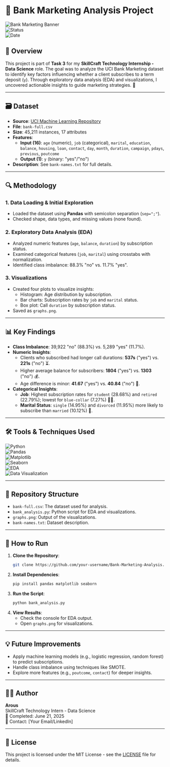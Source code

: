 # 🌟 Bank Marketing Analysis Project

![Bank Marketing Banner](https://img.shields.io/badge/Project-Bank%20Marketing%20Analysis-blueviolet?style=for-the-badge)  
![Status](https://img.shields.io/badge/Status-Completed-brightgreen?style=for-the-badge)  
![Date](https://img.shields.io/badge/Date-June%2021%202025-orange?style=for-the-badge)

## 📖 Overview
This project is part of **Task 3** for my **SkillCraft Technology Internship - Data Science** role. The goal was to analyze the UCI Bank Marketing dataset to identify key factors influencing whether a client subscribes to a term deposit (`y`). Through exploratory data analysis (EDA) and visualizations, I uncovered actionable insights to guide marketing strategies. 🚀

---

## 🗃️ Dataset
- **Source**: [UCI Machine Learning Repository](https://archive.ics.uci.edu/ml/datasets/Bank+Marketing)
- **File**: `bank-full.csv`
- **Size**: 45,211 instances, 17 attributes
- **Features**:
  - **Input (16)**: `age` (numeric), `job` (categorical), `marital`, `education`, `balance`, `housing`, `loan`, `contact`, `day`, `month`, `duration`, `campaign`, `pdays`, `previous`, `poutcome`
  - **Output (1)**: `y` (binary: "yes"/"no")
- **Description**: See `bank-names.txt` for full details.

---

## 🔍 Methodology
### 1. Data Loading & Initial Exploration
- Loaded the dataset using **Pandas** with semicolon separation (`sep=";"`).
- Checked shape, data types, and missing values (none found).

### 2. Exploratory Data Analysis (EDA)
- Analyzed numeric features (`age`, `balance`, `duration`) by subscription status.
- Examined categorical features (`job`, `marital`) using crosstabs with normalization.
- Identified class imbalance: 88.3% "no" vs. 11.7% "yes".

### 3. Visualizations
- Created four plots to visualize insights:
  - Histogram: Age distribution by subscription.
  - Bar charts: Subscription rates by `job` and `marital` status.
  - Box plot: Call `duration` by subscription status.
- Saved as `graphs.png`.

---

## 📊 Key Findings
- **Class Imbalance**: 39,922 "no" (88.3%) vs. 5,289 "yes" (11.7%).
- **Numeric Insights**:
  - Clients who subscribed had longer call durations: **537s** ("yes") vs. **221s** ("no") ⏳.
  - Higher average balance for subscribers: **1804** ("yes") vs. **1303** ("no") 💰.
  - Age difference is minor: **41.67** ("yes") vs. **40.84** ("no") 👴.
- **Categorical Insights**:
  - **Job**: Highest subscription rates for `student` (28.68%) and `retired` (22.79%); lowest for `blue-collar` (7.27%) 👨‍🎓.
  - **Marital Status**: `single` (14.95%) and `divorced` (11.95%) more likely to subscribe than `married` (10.12%) 💍.

---

## 🛠️ Tools & Techniques Used
![Python](https://img.shields.io/badge/Python-3.13-3776AB?style=flat-square&logo=python)  
![Pandas](https://img.shields.io/badge/Pandas-1.5.3-150458?style=flat-square&logo=pandas)  
![Matplotlib](https://img.shields.io/badge/Matplotlib-3.7.1-FF6F61?style=flat-square&logo=python)  
![Seaborn](https://img.shields.io/badge/Seaborn-0.12.2-FF9F00?style=flat-square&logo=python)  
![EDA](https://img.shields.io/badge/Technique-EDA-00CED1?style=flat-square)  
![Data Visualization](https://img.shields.io/badge/Technique-Data%20Visualization-4682B4?style=flat-square)

---

## 📂 Repository Structure
- `bank-full.csv`: The dataset used for analysis.
- `bank_analysis.py`: Python script for EDA and visualizations.
- `graphs.png`: Output of the visualizations.
- `bank-names.txt`: Dataset description.

---

## 🚀 How to Run
1. **Clone the Repository**:
   ```bash
   git clone https://github.com/your-username/Bank-Marketing-Analysis.git
   ```
2. **Install Dependencies**:
   ```bash
   pip install pandas matplotlib seaborn
   ```
3. **Run the Script**:
   ```bash
   python bank_analysis.py
   ```
4. **View Results**:
   - Check the console for EDA output.
   - Open `graphs.png` for visualizations.

---

## 💡 Future Improvements
- Apply machine learning models (e.g., logistic regression, random forest) to predict subscriptions.
- Handle class imbalance using techniques like SMOTE.
- Explore more features (e.g., `poutcome`, `contact`) for deeper insights.

---

## 👩‍💻 Author
**Arous**  
SkillCraft Technology Intern - Data Science  
📅 Completed: June 21, 2025  
📧 Contact: [Your Email/LinkedIn]  

---

## 📜 License
This project is licensed under the MIT License - see the [LICENSE](LICENSE) file for details.